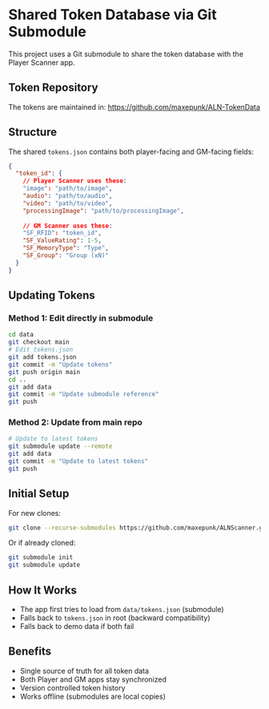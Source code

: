 # Shared Token Database via Git Submodule

This project uses a Git submodule to share the token database with the Player Scanner app.

## Token Repository
The tokens are maintained in: https://github.com/maxepunk/ALN-TokenData

## Structure
The shared `tokens.json` contains both player-facing and GM-facing fields:

```json
{
  "token_id": {
    // Player Scanner uses these:
    "image": "path/to/image",  
    "audio": "path/to/audio",
    "video": "path/to/video",
    "processingImage": "path/to/processingImage",
    
    // GM Scanner uses these:
    "SF_RFID": "token_id",
    "SF_ValueRating": 1-5,
    "SF_MemoryType": "Type",
    "SF_Group": "Group (xN)"
  }
}
```

## Updating Tokens

### Method 1: Edit directly in submodule
```bash
cd data
git checkout main
# Edit tokens.json
git add tokens.json
git commit -m "Update tokens"
git push origin main
cd ..
git add data
git commit -m "Update submodule reference"
git push
```

### Method 2: Update from main repo
```bash
# Update to latest tokens
git submodule update --remote
git add data
git commit -m "Update to latest tokens"
git push
```

## Initial Setup
For new clones:
```bash
git clone --recurse-submodules https://github.com/maxepunk/ALNScanner.git
```

Or if already cloned:
```bash
git submodule init
git submodule update
```

## How It Works
- The app first tries to load from `data/tokens.json` (submodule)
- Falls back to `tokens.json` in root (backward compatibility)
- Falls back to demo data if both fail

## Benefits
- Single source of truth for all token data
- Both Player and GM apps stay synchronized
- Version controlled token history
- Works offline (submodules are local copies)